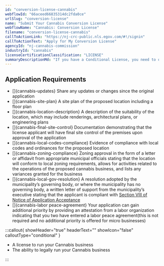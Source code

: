 ```yaml
---
id: "conversion-license-cannabis"
webflowId: "66aceed66835314dc2fda0ce"
urlSlug: "conversion-license"
name: "Submit Your Cannabis Conversion License"
webflowName: "Cannabis: Conversion License"
filename: "conversion-license-cannabis"
callToActionLink: "https://nj-crc-public.nls.egov.com/#!/signin"
callToActionText: "Apply for My Conversion License"
agencyId: "nj-cannabis-commission"
industryId: "cannabis"
licenseCertificationClassification: "LICENSE"
summaryDescriptionMd: "If you have a Conditional License, you need to obtain a Conversion License. A Conditional License limits the activities your business can do. It may take ~90 days for your application to be reviewed."
---
```


## Application Requirements

- \[]{cannabis-updates} Share any updates or changes since the original application
- \[]{cannabis-site-plan} A site plan of the proposed location including a floor plan
- \[]{cannabis-location-description} A description of the suitability of the location, which may include renderings, architectural plans, or engineering plans
- \[]{cannabis-final-site-control} Documentation demonstrating that the license applicant will have final site control of the premises upon approval of the application
- \[]{cannabis-local-codes-compliance} Evidence of compliance with local codes and ordinances for the proposed location
- \[]{cannabis-zoning-compliance} Zoning approval in the form of a letter or affidavit from appropriate municipal officials stating that the location will conform to local zoning requirements, allows for activities related to the operations of the proposed cannabis business, and lists any variances granted for the business
- \[]{cannabis-local-gov-resolution} A resolution adopted by the municipality’s governing body, or where the municipality has no governing body, a written letter of support from the municipality’s executive stating that the applicant is compliant with [Section VIII of Notice of Application Acceptance](https://www.nj.gov/cannabis/documents/businesses/personal-use/Final%20Notice%20of%20Application%20Acceptance.pdf)
- \[]{cannabis-labor peace-agreement} Your application can gain additional priority by providing an attestation from a labor organization indicating that you two have entered a labor peace agreement(this is not required and no additional priority is offered for micro businesses)

:::callout{ showHeader="true" headerText="" showIcon="false" calloutType="conditional" }

- A license to run your Cannabis business
- The ability to legally run your Cannabis business

:::
